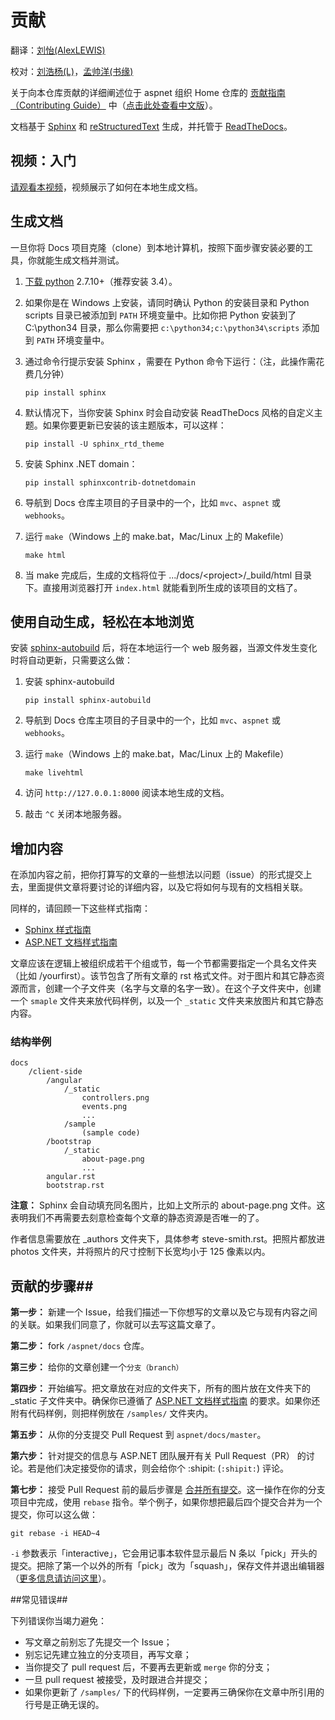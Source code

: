 <!--# Contributing #-->

# 贡献 #

翻译：[刘怡(AlexLEWIS)](http://github.com/alexinea)

校对：[刘浩杨(L)](https://github.com/liuhaoyang)，[孟帅洋(书缘)](https://github.com/mengshuaiyang)

<!--Information on contributing to this repo is in the [Contributing Guide](https://github.com/aspnet/Home/blob/dev/CONTRIBUTING.md) in the Home repo.-->

关于向本仓库贡献的详细阐述位于 aspnet 组织 Home 仓库的 [贡献指南（Contributing Guide）](https://github.com/aspnet/Home/blob/dev/CONTRIBUTING.md) 中（[点击此处查看中文版](https://github.com/dotnetcore/AspNetCore-Docs-CN/blob/master/CONTRIBUTING_HOME.md)）。

<!--The documentation is built using [Sphinx](http://sphinx-doc.org) and [reStructuredText](http://sphinx-doc.org/rest.html), and then hosted by [ReadTheDocs](http://aspnet.readthedocs.org).-->

文档基于 [Sphinx](http://sphinx-doc.org) 和 [reStructuredText](http://sphinx-doc.org/rest.html) 生成，并托管于 [ReadTheDocs](http://aspnet.readthedocs.org)。

<!--## Video: Getting Started ##-->
## 视频：入门 ##

<!--[Watch a video](http://ardalis.com/contributing-to-asp-net-5-documentation) showing how to get started building the documentation locally.-->

[请观看本视频](http://ardalis.com/contributing-to-asp-net-5-documentation)，视频展示了如何在本地生成文档。

<!--## Building the Docs ##-->
## 生成文档 ##

<!--Once you have cloned the Docs to your local machine, the following instructions will walk you through installing the tools necessary to build and test.-->

一旦你将 Docs 项目克隆（clone）到本地计算机，按照下面步骤安装必要的工具，你就能生成文档并测试。

<!--
1. [Download python](https://www.python.org/downloads/) version 2.7.10 or higher (Version 3.4 is recommended).
2. If you are installing on Windows, ensure both the Python install directory and the Python scripts directory have been added to your `PATH` environment variable. For example, if you install Python into the c:\python34 directory, you would add `c:\python34;c:\python34\scripts` to your `PATH` environment variable.
3. Install Sphinx by opening a command prompt and running the following Python command. (Note that this operation might take a few minutes to complete.)
4. By default, when you install Sphinx, it will install the ReadTheDocs custom theme automatically. If you need to update the installed version of this theme, you should run:
5. Install the Sphinx .NET domain:
6. Navigate to one of the main project subdirectories in the Docs repo - such as `mvc`, `aspnet`, or `webhooks`.
7. Run ``make`` (make.bat on Windows, Makefile on Mac/Linux)
8. Once make completes, the generated docs will be in the .../docs/<project>/_build/html directory. Simply open the `index.html` file in your browser to see the built docs for that project.
-->


1. [下载 python](https://www.python.org/downloads/) 2.7.10+（推荐安装 3.4）。

2. 如果你是在 Windows 上安装，请同时确认 Python 的安装目录和 Python scripts 目录已被添加到 `PATH` 环境变量中。比如你把 Python 安装到了 C:\python34 目录，那么你需要把 `c:\python34;c:\python34\scripts` 添加到 `PATH` 环境变量中。

3. 通过命令行提示安装 Sphinx ，需要在 Python 命令下运行：（注，此操作需花费几分钟）

    ```pip install sphinx```
	
4. 默认情况下，当你安装 Sphinx 时会自动安装 ReadTheDocs 风格的自定义主题。如果你要更新已安装的该主题版本，可以这样：

    ```pip install -U sphinx_rtd_theme```
	
5. 安装 Sphinx .NET domain：

    ```pip install sphinxcontrib-dotnetdomain```
	
6. 导航到 Docs 仓库主项目的子目录中的一个，比如 `mvc`、`aspnet` 或 `webhooks`。

7. 运行 ``make``（Windows 上的 make.bat，Mac/Linux 上的 Makefile）

    ```make html```
	
8. 当 make 完成后，生成的文档将位于 .../docs/&lt;project&gt;/_build/html 目录下。直接用浏览器打开 `index.html` 就能看到所生成的该项目的文档了。

<!--## Use autobuild to easily view site changes locally ##-->
## 使用自动生成，轻松在本地浏览 ##

<!--
You can also install [sphinx-autobuild](https://github.com/GaretJax/sphinx-autobuild) which will run a local web server and automatically refresh whenever changes to the source files are detected. To do so:
-->

安装 [sphinx-autobuild](https://github.com/GaretJax/sphinx-autobuild) 后，将在本地运行一个 web 服务器，当源文件发生变化时将自动更新，只需要这么做：
   
<!--
1. Install sphinx-autobuild
2. Navigate to one of the main project subdirectories in the Docs repo - such as `mvc`, `aspnet`, or `webhooks`.
3. Run ``make`` (make.bat on Windows, Makefile on Mac/Linux)
4. Browse to `http://127.0.0.1:8000` to see the locally built documentation. 
5. Hit `^C` to stop the local server.
-->

1. 安装 sphinx-autobuild

    ```pip install sphinx-autobuild```
	
2. 导航到 Docs 仓库主项目的子目录中的一个，比如 `mvc`、`aspnet` 或 `webhooks`。

3. 运行 ``make``（Windows 上的 make.bat，Mac/Linux 上的 Makefile）

    ```make livehtml```
	
4. 访问 `http://127.0.0.1:8000` 阅读本地生成的文档。

5. 敲击 `^C` 关闭本地服务器。

<!--## Adding Content ##-->
## 增加内容 ##

<!--
Before adding content, submit an issue with a suggestion for your proposed article. Provide detail on what the article would discuss, and how it would relate to existing documentation.
-->

在添加内容之前，把你打算写的文章的一些想法以问题（issue）的形式提交上去，里面提供文章将要讨论的详细内容，以及它将如何与现有的文档相关联。

<!--
Also, please review the following style guides:
-->

同样的，请回顾一下这些样式指南：

<!--
- [Sphinx Style Guide](http://documentation-style-guide-sphinx.readthedocs.org/en/latest/style-guide.html)
- [ASP.NET Docs Style Guide](http://docs.asp.net/en/latest/contribute/style-guide.html)
-->

- [Sphinx 样式指南](http://documentation-style-guide-sphinx.readthedocs.org/en/latest/style-guide.html)
- [ASP.NET 文档样式指南](http://docs.asp.net/en/latest/contribute/style-guide.html)

<!--
Articles should be organized into logical groups or sections. Each section should be given a named folder (e.g. /yourfirst). That section contains the rst files for all articles in the section. For images and other static resources, create a subfolder that matches the name of the article. Within this subfolder, create a ``sample`` folder for code samples and a  ``_static`` folder for images and other static content.
-->

文章应该在逻辑上被组织成若干个组或节，每一个节都需要指定一个具名文件夹（比如 /yourfirst）。该节包含了所有文章的 rst 格式文件。对于图片和其它静态资源而言，创建一个子文件夹（名字与文章的名字一致）。在这个子文件夹中，创建一个 ``smaple`` 文件夹来放代码样例，以及一个 ``_static`` 文件夹来放图片和其它静态内容。

<!--### Example Structure ###-->
### 结构举例 ###

	docs
		/client-side
			/angular
				/_static
					controllers.png
					events.png
					...
				/sample
					(sample code)
			/bootstrap
				/_static
					about-page.png
					...
			angular.rst
			bootstrap.rst

<!--
**Note:** Sphinx will automatically fix duplicate image names, such as the about-page.png files shown above. There is no need to try to ensure uniqueness of static files beyond an individual article.
-->

**注意：** Sphinx 会自动填充同名图片，比如上文所示的 about-page.png 文件。这表明我们不再需要去刻意检查每个文章的静态资源是否唯一的了。

<!--
Author information should be placed in the _authors folder following the example of steve-smith.rst. Place photos in the photos folder - size them to be no more than 125px wide or tall.
-->

作者信息需要放在 _authors 文件夹下，具体参考 steve-smith.rst。把照片都放进 photos 文件夹，并将照片的尺寸控制下长宽均小于 125 像素以内。

<!--## Process for Contributing ##-->
## 贡献的步骤##

<!--
**Step 1:** Open an Issue describing the article you wish to write and how it relates to existing content. Get approval to write your article.
-->

**第一步：** 新建一个 Issue，给我们描述一下你想写的文章以及它与现有内容之间的关联。如果我们同意了，你就可以去写这篇文章了。

<!--**Step 2:** Fork the `/aspnet/docs` repo.-->

**第二步：** fork `/aspnet/docs` 仓库。

<!--**Step 3:** Create a `branch` for your article.-->

**第三步：** 给你的文章创建一个`分支（branch）`

<!--
**Step 4:** Write your article, placing the article in its own folder and any needed images in a _static folder located in the same folder as the article. Be sure to follow the [ASP.NET Docs Style Guide](http://docs.asp.net/en/latest/contribute/style-guide.html). If you have code samples, place them in a folder within the `/samples/` folder.
-->

**第四步：** 开始编写。把文章放在对应的文件夹下，所有的图片放在文件夹下的 _static 子文件夹中。确保你已遵循了 [ASP.NET 文档样式指南](http://docs.asp.net/en/latest/contribute/style-guide.html) 的要求。如果你还附有代码样例，则把样例放在 `/samples/` 文件夹内。

<!--
**Step 5:** Submit a Pull Request from your branch to `aspnet/docs/master`.
-->

**第五步：** 从你的分支提交 Pull Request 到 `aspnet/docs/master`。

<!--
**Step 6:** Discuss the Pull Request with the ASP.NET team; make any requested updates to your branch. When they are ready to accept the PR, they will add a :shipit: (`:shipit:`) comment.
-->

**第六步：** 针对提交的信息与 ASP.NET 团队展开有关 Pull Request（PR） 的讨论。若是他们决定接受你的请求，则会给你个 :shipit: (`:shipit:`) 评论。

<!--
**Step 7:** The last step before your Pull Request is accepted is to [squash all commits](http://stackoverflow.com/questions/14534397/squash-all-my-commits-into-one-for-github-pull-request) into a single commit message. Do this in your branch, using the `rebase` git command. For example, if you want to squash the last 4 commits into a single commit, you would use:
-->

**第七步：** 接受 Pull Request 前的最后步骤是 [合并所有提交](http://stackoverflow.com/questions/14534397/squash-all-my-commits-into-one-for-github-pull-request)。这一操作在你的分支项目中完成，使用 `rebase` 指令。举个例子，如果你想把最后四个提交合并为一个提交，你可以这么做：

	git rebase -i HEAD~4


<!--
The `-i` option stands for "interactive" and should open a text editor showing the last N commits, preceded with "pick ".  Change all but the first instance of "pick " to "squash " and save the file and exit the editor. A more detailed answer is [available here](http://stackoverflow.com/a/6934882).
-->

`-i` 参数表示「interactive」，它会用记事本软件显示最后 N 条以「pick」开头的提交。把除了第一个以外的所有「pick」改为「squash」，保存文件并退出编辑器（[更多信息请访问这里](http://stackoverflow.com/a/6934882)）。


<!--## Common Pitfalls ##-->
##常见错误##

<!--Below are some common pitfalls you should try to avoid:-->

下列错误你当竭力避免：

<!--
- Don't forget to submit an issue before starting work on an article
- Don't forget to create a separate branch before working on your article
- Don't update or `merge` your branch after you submit your pull request
- Don't forget to squash your commits once your pull request is ready to be accepted
- If updating code samples in `/samples/`, be sure any line number references in your article remain correct
-->

- 写文章之前别忘了先提交一个 Issue；
- 别忘记先建立独立的分支项目，再写文章；
- 当你提交了 pull request 后，不要再去更新或 `merge` 你的分支；
- 一旦 pull request 被接受，及时跟进合并提交；
- 如果你更新了 `/samples/` 下的代码样例，一定要再三确保你在文章中所引用的行号是正确无误的。
